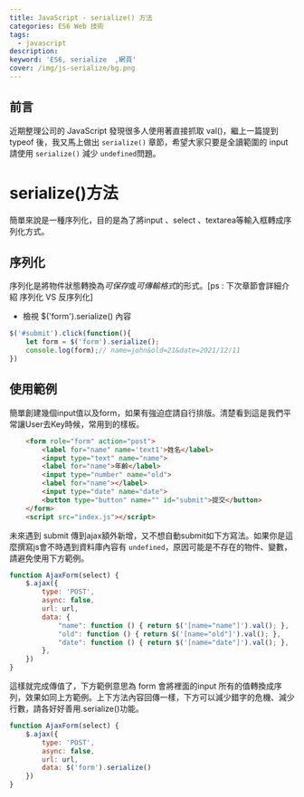 ```yaml
---
title: JavaScript - serialize() 方法
categories: ES6 Web 技術 
tags: 
  - javascript
description:
keyword: 'ES6, serialize  ,網頁'
cover: /img/js-serialize/bg.png
---
```

## 前言
近期整理公司的 JavaScript 發現很多人使用著直接抓取 val()，繼上一篇提到 typeof 後，我又馬上做出 ```serialize()``` 章節，希望大家只要是全讀範圍的 input 請使用 ```serialize()``` 減少 ```undefined```問題。 

# serialize()方法
簡單來說是一種序列化，目的是為了將input 、select 、textarea等輸入框轉成序列化方式。

## 序列化
序列化是將物件狀態轉換為*可保存*或*可傳輸格式*的形式。[ps : 下次章節會詳細介紹 序列化 VS 反序列化]

- 檢視 $('form').serialize() 內容
```js
$('#submit').click(function(){
    let form = $('form').serialize();
    console.log(form);// name=john&old=21&date=2021/12/11
})
```

## 使用範例
簡單創建幾個input值以及form，如果有強迫症請自行排版。清楚看到這是我們平常讓User去Key時候，常用到的樣板。
```html
    <form role="form" action="post">
        <label for="name" name='text1'>姓名</label>
        <input type="text" name="name">
        <label for="name">年齡</label>
        <input type="number" name="old">
        <label for="name"></label>
        <input type="date" name="date">
        <button type="button" name="" id="submit">提交</button>
    </form>
    <script src="index.js"></script>
```
未來遇到 submit 傳到ajax額外新增，又不想自動submit如下方寫法。如果你是這麼撰寫js會不時遇到資料庫內容有 ```undefined```，原因可能是不存在的物件、變數，請避免使用下方範例。
```js
function AjaxForm(select) {
    $.ajax({
        type: 'POST',
        async: false,
        url: url,
        data: {
            "name": function () { return $('[name="name"]').val(); },
            "old": function () { return $('[name="old"]').val(); },
            "date": function () { return $('[name="date"]').val(); },
        },
    })
}
```
這樣就完成傳值了，下方範例意思為 form 會將裡面的input 所有的值轉換成序列，效果如同上方範例。上下方法內容回傳一樣，下方可以減少錯字的危機、減少行數，請各好好善用.serialize()功能。
```js
function AjaxForm(select) {
    $.ajax({
        type: 'POST',
        async: false,
        url: url,
        data: $('form').serialize()
    })
}
```
